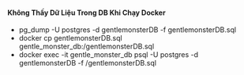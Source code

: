 #### Không Thấy Dữ Liệu Trong DB Khi Chạy Docker

- pg_dump -U postgres -d gentlemonsterDB -f gentlemonsterDB.sql
- docker cp gentlemonsterDB.sql gentle_monster_db:/gentlemonsterDB.sql
- docker exec -it gentle_monster_db psql -U postgres -d gentlemonsterDB -f /gentlemonsterDB.sql
